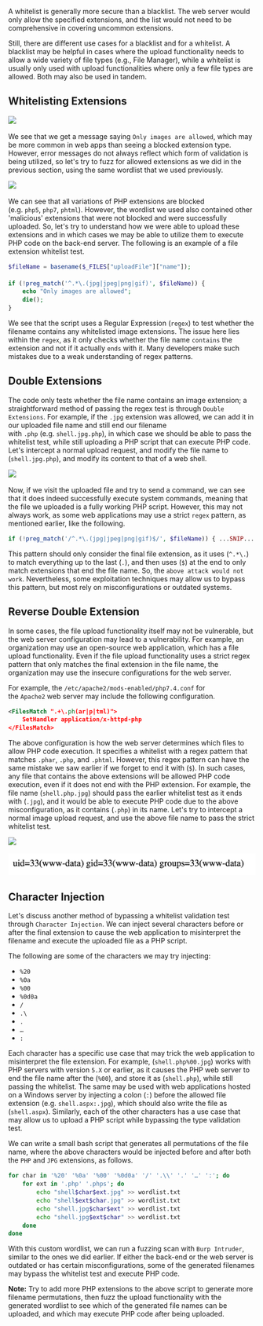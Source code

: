A whitelist is generally more secure than a blacklist. The web server would only allow the specified extensions, and the list would not need to be comprehensive in covering uncommon extensions.

Still, there are different use cases for a blacklist and for a whitelist. A blacklist may be helpful in cases where the upload functionality needs to allow a wide variety of file types (e.g., File Manager), while a whitelist is usually only used with upload functionalities where only a few file types are allowed. Both may also be used in tandem.

## Whitelisting Extensions

![](file_uploads_whitelist_message.jpg)

We see that we get a message saying `Only images are allowed`, which may be more common in web apps than seeing a blocked extension type. However, error messages do not always reflect which form of validation is being utilized, so let's try to fuzz for allowed extensions as we did in the previous section, using the same wordlist that we used previously.

![](file_uploads_whitelist_fuzz.jpg)

We can see that all variations of PHP extensions are blocked (e.g. `php5`, `php7`, `phtml`). However, the wordlist we used also contained other 'malicious' extensions that were not blocked and were successfully uploaded. So, let's try to understand how we were able to upload these extensions and in which cases we may be able to utilize them to execute PHP code on the back-end server. The following is an example of a file extension whitelist test.

```php
$fileName = basename($_FILES["uploadFile"]["name"]);

if (!preg_match('^.*\.(jpg|jpeg|png|gif)', $fileName)) {
    echo "Only images are allowed";
    die();
}
```

We see that the script uses a Regular Expression (`regex`) to test whether the filename contains any whitelisted image extensions. The issue here lies within the `regex`, as it only checks whether the file name `contains` the extension and not if it actually `ends` with it. Many developers make such mistakes due to a weak understanding of regex patterns.

## Double Extensions
The code only tests whether the file name contains an image extension; a straightforward method of passing the regex test is through `Double Extensions`. For example, if the `.jpg` extension was allowed, we can add it in our uploaded file name and still end our filename with `.php` (e.g. `shell.jpg.php`), in which case we should be able to pass the whitelist test, while still uploading a PHP script that can execute PHP code. Let's intercept a normal upload request, and modify the file name to (`shell.jpg.php`), and modify its content to that of a web shell.

![](file_uploads_double_ext_request.jpg)

Now, if we visit the uploaded file and try to send a command, we can see that it does indeed successfully execute system commands, meaning that the file we uploaded is a fully working PHP script. However, this may not always work, as some web applications may use a strict `regex` pattern, as mentioned earlier, like the following.

```php
if (!preg_match('/^.*\.(jpg|jpeg|png|gif)$/', $fileName)) { ...SNIP... }
```

This pattern should only consider the final file extension, as it uses (`^.*\.`) to match everything up to the last (`.`), and then uses (`$`) at the end to only match extensions that end the file name. So, the `above attack would not work`. Nevertheless, some exploitation techniques may allow us to bypass this pattern, but most rely on misconfigurations or outdated systems.

## Reverse Double Extension
In some cases, the file upload functionality itself may not be vulnerable, but the web server configuration may lead to a vulnerability. For example, an organization may use an open-source web application, which has a file upload functionality. Even if the file upload functionality uses a strict regex pattern that only matches the final extension in the file name, the organization may use the insecure configurations for the web server.

For example, the `/etc/apache2/mods-enabled/php7.4.conf` for the `Apache2` web server may include the following configuration.

```xml
<FilesMatch ".+\.ph(ar|p|tml)">
    SetHandler application/x-httpd-php
</FilesMatch>
```

The above configuration is how the web server determines which files to allow PHP code execution. It specifies a whitelist with a regex pattern that matches `.phar`, `.php`, and `.phtml`. However, this regex pattern can have the same mistake we saw earlier if we forget to end it with (`$`). In such cases, any file that contains the above extensions will be allowed PHP code execution, even if it does not end with the PHP extension. For example, the file name (`shell.php.jpg`) should pass the earlier whitelist test as it ends with (`.jpg`), and it would be able to execute PHP code due to the above misconfiguration, as it contains (`.php`) in its name. Let's try to intercept a normal image upload request, and use the above file name to pass the strict whitelist test.

![](file_uploads_reverse_double_ext_request.jpg)

![](3.%20Completed/File%20Upload%20Attacks/Basic%20Exploitation/Screenshots/file_uploads_php_manual_shell.jpg)

## Character Injection
Let's discuss another method of bypassing a whitelist validation test through `Character Injection`. We can inject several characters before or after the final extension to cause the web application to misinterpret the filename and execute the uploaded file as a PHP script.

The following are some of the characters we may try injecting:
-   `%20`
-   `%0a`
-   `%00`
-   `%0d0a`
-   `/`
-   `.\`
-   `.`
-   `…`
-   `:`

Each character has a specific use case that may trick the web application to misinterpret the file extension. For example, (`shell.php%00.jpg`) works with PHP servers with version `5.X` or earlier, as it causes the PHP web server to end the file name after the (`%00`), and store it as (`shell.php`), while still passing the whitelist. The same may be used with web applications hosted on a Windows server by injecting a colon (`:`) before the allowed file extension (e.g. `shell.aspx:.jpg`), which should also write the file as (`shell.aspx`). Similarly, each of the other characters has a use case that may allow us to upload a PHP script while bypassing the type validation test.

We can write a small bash script that generates all permutations of the file name, where the above characters would be injected before and after both the `PHP` and `JPG` extensions, as follows.

```bash
for char in '%20' '%0a' '%00' '%0d0a' '/' '.\\' '.' '…' ':'; do
    for ext in '.php' '.phps'; do
        echo "shell$char$ext.jpg" >> wordlist.txt
        echo "shell$ext$char.jpg" >> wordlist.txt
        echo "shell.jpg$char$ext" >> wordlist.txt
        echo "shell.jpg$ext$char" >> wordlist.txt
    done
done
```

With this custom wordlist, we can run a fuzzing scan with `Burp Intruder`, similar to the ones we did earlier. If either the back-end or the web server is outdated or has certain misconfigurations, some of the generated filenames may bypass the whitelist test and execute PHP code.

**Note:** Try to add more PHP extensions to the above script to generate more filename permutations, then fuzz the upload functionality with the generated wordlist to see which of the generated file names can be uploaded, and which may execute PHP code after being uploaded.